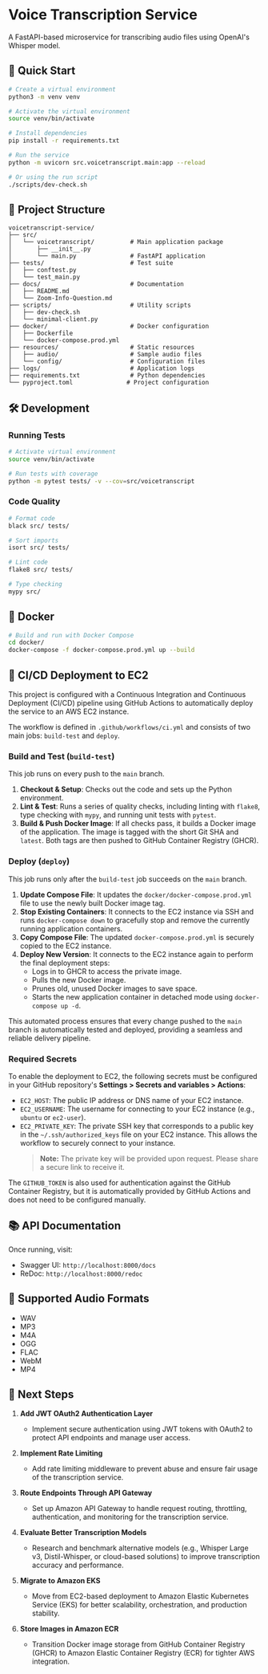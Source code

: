 # Voice Transcription Service

A FastAPI-based microservice for transcribing audio files using OpenAI's Whisper model.

## 🚀 Quick Start

```bash
# Create a virtual environment
python3 -m venv venv

# Activate the virtual environment
source venv/bin/activate

# Install dependencies
pip install -r requirements.txt

# Run the service
python -m uvicorn src.voicetranscript.main:app --reload

# Or using the run script
./scripts/dev-check.sh
```

## 📁 Project Structure

```
voicetranscript-service/
├── src/
│   └── voicetranscript/          # Main application package
│       ├── __init__.py
│       └── main.py               # FastAPI application
├── tests/                        # Test suite
│   ├── conftest.py
│   └── test_main.py
├── docs/                         # Documentation
│   ├── README.md
│   └── Zoom-Info-Question.md
├── scripts/                      # Utility scripts
│   ├── dev-check.sh
│   └── minimal-client.py
├── docker/                       # Docker configuration
│   ├── Dockerfile
│   └── docker-compose.prod.yml
├── resources/                    # Static resources
│   ├── audio/                    # Sample audio files
│   └── config/                   # Configuration files
├── logs/                         # Application logs
├── requirements.txt              # Python dependencies
└── pyproject.toml               # Project configuration
```

## 🛠 Development

### Running Tests
```bash
# Activate virtual environment
source venv/bin/activate

# Run tests with coverage
python -m pytest tests/ -v --cov=src/voicetranscript
```

### Code Quality
```bash
# Format code
black src/ tests/

# Sort imports
isort src/ tests/

# Lint code
flake8 src/ tests/

# Type checking
mypy src/
```

## 🐳 Docker

```bash
# Build and run with Docker Compose
cd docker/
docker-compose -f docker-compose.prod.yml up --build
```

## 🚀 CI/CD Deployment to EC2

This project is configured with a Continuous Integration and Continuous Deployment (CI/CD) pipeline using GitHub Actions to automatically deploy the service to an AWS EC2 instance.

The workflow is defined in `.github/workflows/ci.yml` and consists of two main jobs: `build-test` and `deploy`.

### Build and Test (`build-test`)

This job runs on every push to the `main` branch.

1.  **Checkout & Setup**: Checks out the code and sets up the Python environment.
2.  **Lint & Test**: Runs a series of quality checks, including linting with `flake8`, type checking with `mypy`, and running unit tests with `pytest`.
3.  **Build & Push Docker Image**: If all checks pass, it builds a Docker image of the application. The image is tagged with the short Git SHA and `latest`. Both tags are then pushed to GitHub Container Registry (GHCR).

### Deploy (`deploy`)

This job runs only after the `build-test` job succeeds on the `main` branch.

1.  **Update Compose File**: It updates the `docker/docker-compose.prod.yml` file to use the newly built Docker image tag.
2.  **Stop Existing Containers**: It connects to the EC2 instance via SSH and runs `docker-compose down` to gracefully stop and remove the currently running application containers.
3.  **Copy Compose File**: The updated `docker-compose.prod.yml` is securely copied to the EC2 instance.
4.  **Deploy New Version**: It connects to the EC2 instance again to perform the final deployment steps:
    *   Logs in to GHCR to access the private image.
    *   Pulls the new Docker image.
    *   Prunes old, unused Docker images to save space.
    *   Starts the new application container in detached mode using `docker-compose up -d`.

This automated process ensures that every change pushed to the `main` branch is automatically tested and deployed, providing a seamless and reliable delivery pipeline.

### Required Secrets

To enable the deployment to EC2, the following secrets must be configured in your GitHub repository's **Settings > Secrets and variables > Actions**:

-   `EC2_HOST`: The public IP address or DNS name of your EC2 instance.
-   `EC2_USERNAME`: The username for connecting to your EC2 instance (e.g., `ubuntu` or `ec2-user`).
-   `EC2_PRIVATE_KEY`: The private SSH key that corresponds to a public key in the `~/.ssh/authorized_keys` file on your EC2 instance. This allows the workflow to securely connect to your instance.
    > **Note:** The private key will be provided upon request. Please share a secure link to receive it.

The `GITHUB_TOKEN` is also used for authentication against the GitHub Container Registry, but it is automatically provided by GitHub Actions and does not need to be configured manually.

## 📚 API Documentation

Once running, visit:
- Swagger UI: `http://localhost:8000/docs`
- ReDoc: `http://localhost:8000/redoc`

## 🎵 Supported Audio Formats

- WAV
- MP3
- M4A
- OGG
- FLAC
- WebM
- MP4

## 🔮 Next Steps

1. **Add JWT OAuth2 Authentication Layer**
   - Implement secure authentication using JWT tokens with OAuth2 to protect API endpoints and manage user access.

2. **Implement Rate Limiting**
   - Add rate limiting middleware to prevent abuse and ensure fair usage of the transcription service.

3. **Route Endpoints Through API Gateway**
   - Set up Amazon API Gateway to handle request routing, throttling, authentication, and monitoring for the transcription service.

4. **Evaluate Better Transcription Models**
   - Research and benchmark alternative models (e.g., Whisper Large v3, Distil-Whisper, or cloud-based solutions) to improve transcription accuracy and performance.

5. **Migrate to Amazon EKS**
   - Move from EC2-based deployment to Amazon Elastic Kubernetes Service (EKS) for better scalability, orchestration, and production stability.

6. **Store Images in Amazon ECR**
   - Transition Docker image storage from GitHub Container Registry (GHCR) to Amazon Elastic Container Registry (ECR) for tighter AWS integration.
